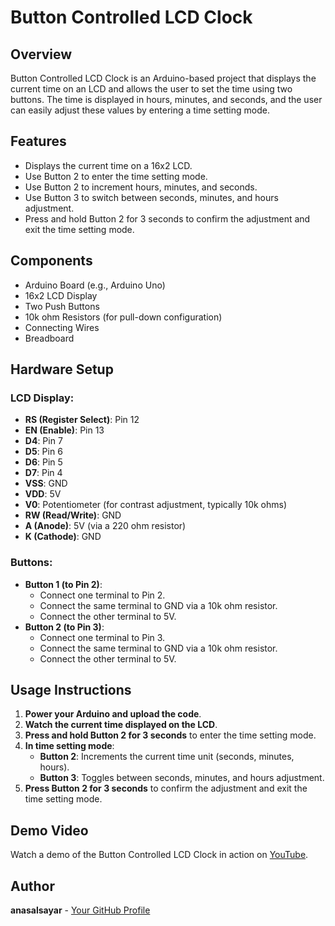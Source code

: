 # Button Controlled LCD Clock

## Overview
Button Controlled LCD Clock is an Arduino-based project that displays the current time on an LCD and allows the user to set the time using two buttons. The time is displayed in hours, minutes, and seconds, and the user can easily adjust these values by entering a time setting mode.

## Features
- Displays the current time on a 16x2 LCD.
- Use Button 2 to enter the time setting mode.
- Use Button 2 to increment hours, minutes, and seconds.
- Use Button 3 to switch between seconds, minutes, and hours adjustment.
- Press and hold Button 2 for 3 seconds to confirm the adjustment and exit the time setting mode.

## Components
- Arduino Board (e.g., Arduino Uno)
- 16x2 LCD Display
- Two Push Buttons
- 10k ohm Resistors (for pull-down configuration)
- Connecting Wires
- Breadboard

## Hardware Setup

### LCD Display:
- **RS (Register Select)**: Pin 12
- **EN (Enable)**: Pin 13
- **D4**: Pin 7
- **D5**: Pin 6
- **D6**: Pin 5
- **D7**: Pin 4
- **VSS**: GND
- **VDD**: 5V
- **V0**: Potentiometer (for contrast adjustment, typically 10k ohms)
- **RW (Read/Write)**: GND
- **A (Anode)**: 5V (via a 220 ohm resistor)
- **K (Cathode)**: GND

### Buttons:
- **Button 1 (to Pin 2)**:
  - Connect one terminal to Pin 2.
  - Connect the same terminal to GND via a 10k ohm resistor.
  - Connect the other terminal to 5V.
- **Button 2 (to Pin 3)**:
  - Connect one terminal to Pin 3.
  - Connect the same terminal to GND via a 10k ohm resistor.
  - Connect the other terminal to 5V.

## Usage Instructions
1. **Power your Arduino and upload the code**.
2. **Watch the current time displayed on the LCD**.
3. **Press and hold Button 2 for 3 seconds** to enter the time setting mode.
4. **In time setting mode**:
   - **Button 2**: Increments the current time unit (seconds, minutes, hours).
   - **Button 3**: Toggles between seconds, minutes, and hours adjustment.
5. **Press Button 2 for 3 seconds** to confirm the adjustment and exit the time setting mode.

## Demo Video
Watch a demo of the Button Controlled LCD Clock in action on [YouTube](https://youtube.com/shorts/hsKFmO9tWZM).

## Author
**anasalsayar** - [Your GitHub Profile](https://github.com/anasalsayar)
